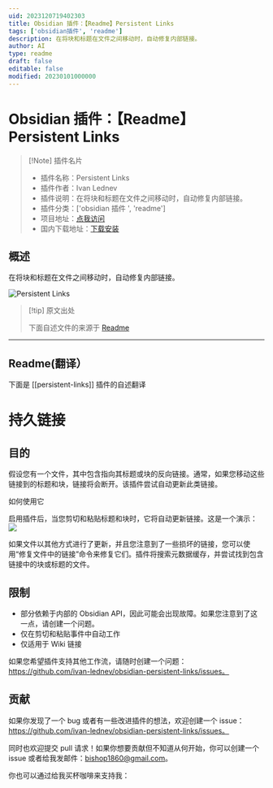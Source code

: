```yaml
---
uid: 2023120719402303
title: Obsidian 插件：【Readme】Persistent Links
tags: ['obsidian插件', 'readme']
description: 在将块和标题在文件之间移动时，自动修复内部链接。
author: AI
type: readme
draft: false
editable: false
modified: 20230101000000
---
```


# Obsidian 插件：【Readme】Persistent Links

> [!Note] 插件名片
> - 插件名称：Persistent Links
> - 插件作者：Ivan Lednev
> - 插件说明：在将块和标题在文件之间移动时，自动修复内部链接。
> - 插件分类：['obsidian 插件 ', 'readme']
> - 项目地址：[点我访问](https://github.com/ivan-lednev/obsidian-persistent-links)
> - 国内下载地址：[下载安装](https://pkmer.cn/products/plugin/pluginMarket/?persistent-links)

## 概述

在将块和标题在文件之间移动时，自动修复内部链接。

![Persistent Links](https://cdn.pkmer.cn/covers/persistent-links.gif)

> [!tip] 原文出处
>
>下面自述文件的来源于 [Readme](https://ghproxy.net/https://raw.githubusercontent.com/ivan-lednev/obsidian-persistent-links/master/README.md)
>

---

## Readme(翻译）

下面是 [[persistent-links]] 插件的自述翻译

# 持久链接

## 目的

假设您有一个文件，其中包含指向其标题或块的反向链接。通常，如果您移动这些链接到的标题和块，链接将会断开。该插件尝试自动更新此类链接。

如何使用它

启用插件后，当您剪切和粘贴标题和块时，它将自动更新链接。这是一个演示：![](https://cdn.pkmer.cn/covers/persistent-links_2_0.gif)

如果文件以其他方式进行了更新，并且您注意到了一些损坏的链接，您可以使用“修复文件中的链接”命令来修复它们。插件将搜索元数据缓存，并尝试找到包含链接中的块或标题的文件。

## 限制

- 部分依赖于内部的 Obsidian API，因此可能会出现故障。如果您注意到了这一点，请创建一个问题。
- 仅在剪切和粘贴事件中自动工作
- 仅适用于 Wiki 链接

如果您希望插件支持其他工作流，请随时创建一个问题：<https://github.com/ivan-lednev/obsidian-persistent-links/issues。>

## 贡献

如果你发现了一个 bug 或者有一些改进插件的想法，欢迎创建一个 issue：<https://github.com/ivan-lednev/obsidian-persistent-links/issues。>

同时也欢迎提交 pull 请求！如果你想要贡献但不知道从何开始，你可以创建一个 issue 或者给我发邮件：bishop1860@gmail.com。

你也可以通过给我买杯咖啡来支持我：
